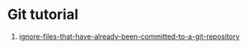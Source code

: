 # Git tutorial

1. [ignore-files-that-have-already-been-committed-to-a-git-repository](http://stackoverflow.com/questions/1139762/ignore-files-that-have-already-been-committed-to-a-git-repository)